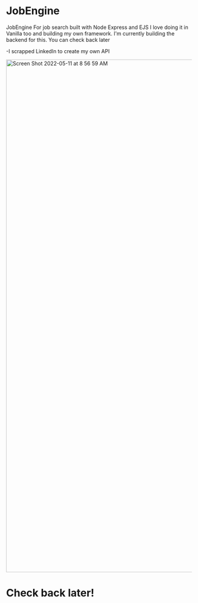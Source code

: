 # JobEngine
JobEngine For job search built with Node Express and EJS
I love doing it in Vanilla too and building my own framework.
I'm currently building the backend for this. You can check back later


-I scrapped LinkedIn to create my own API

<img width="1389" alt="Screen Shot 2022-05-11 at 8 56 59 AM" src="https://user-images.githubusercontent.com/26252304/167813296-4baa143f-20c5-46e1-80da-8ec3adc2c55b.png">


# Check back later!
